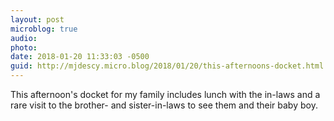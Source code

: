 ```yaml
---
layout: post
microblog: true
audio: 
photo: 
date: 2018-01-20 11:33:03 -0500
guid: http://mjdescy.micro.blog/2018/01/20/this-afternoons-docket.html
---
```

This afternoon's docket for my family includes lunch with the in-laws and a rare visit to the brother- and sister-in-laws to see them and their baby boy.

